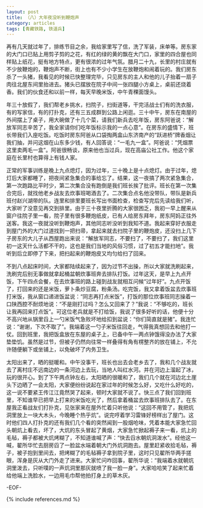 ```yaml
---
layout: post
title: （八）大年夜没听到鞭炮声
category: articles
tags: [青藏铁路, 铁道兵]
---
```


再有几天就过年了，排练节目之余，我给家里写了信，洗了军装，床单等。房东家的大门口已贴上用剪子剪的之花，有红的绿的黄的飘在大门口，家里的四合屋也同样贴上纸花，挺有地方特点，更有很浓的过年气氛。腊月二十九，长里的村庄就有不少放鞭炮的，鞭炮声不断，街上也有不少小学生在放鞭炮和闹着玩的。我们房东杀了一头猪，我看见的时候已快整理完毕，只见房东的主人和他的儿子抬着一扇子肉往北屋东间里抬进去。猪头已摆放在院子中间一张四腿小方桌上，桌前还烧着香。我们的伙食还和以前一样，每天早晚米饭，中午青稞面馒头。

年三十放假了，我们帮老乡挑水，扫院子，扫街道等，干完活战士们有的洗衣服，有的写家信，有的打扑克，还有三五成群到公路上闲逛。三十中午，房东在南屋的外间摆上了桌子，用大碗做了十几个菜，请我们新兵去吃年饭，房东阿爸说：“解放军同志辛苦了，我全家请你们吃年饭标示我的一点心意”。在房东的盛情下，班长带我们入座吃饭。吃饭时房东阿爸从口袋掏两盒山东济南产的“跃进桥”牌香烟让我们抽，并问这烟在山东多少钱，有人回答说：“一毛九一盒”。阿爸说：“凭烟票这里卖两毛一盒”。阿爸很畅谈，原来他也当过兵，现在高庙公社工作。他这个家庭在长里村也算得上有钱人家。

正常的军事训练是晚上九点熄灯，因为过年，三十晚上是十点熄灯。由于过年，熄灯后大家都睡了，把夜间紧急集合的事给忘了。结果，这一夜搞了两次紧急集合，第一次跑路比平时少，第二次集合没有跑倒是我们班长挨了批评。班长在第一次集合完后，就找他老乡战友去炊事班喝酒去了。二次集合点名他没带队，带队是新兵班付赵兴湖带的队。连里和排里要班长写出书面检查，检查写完后先读给我们听，大家听了没意见再交到排里。由于三十夜里折腾的大家很困乏，我初一早上醒来从窗户往院子里一看，院子里有很多鞭炮纸皮，已有人给房东拜年，房东阿妈正往外送客。我这一夜就没听到鞭炮声，其他同志听没听到我知不道。我起来穿好衣服走到屋门外的大门过道找到一把扫帚，拿起来就去扫院子里的鞭炮皮，还没扫上几下子房东的大儿子从西屋跑出来说：“解放军同志，不要扫了，不要扫了，我们这里初一这天什么活都不干的，这也是我们当地的风俗习惯，过了初五才能扫地”。我听到后立即停了下来，把扫起来的鞭炮皮又均匀给扫了回来。

不到八点起床时间，大家都陆续起来了，因为过节不出操，所以大家就洗刷起来，洗刷完后别无事做就拿起桶盆朝炊事班奔去排队打饭。过年这天，是早上九点开饭，下午四点会餐，在去炊事班的路上碰到战友就相互问候“过年好”。九点开饭了，打回来的还是米饭，萝卜条炒豆腐，粉条汤。吃完饭，我又拿着饭盆去炊事班打米饭，我从窗口递进饭盆说：“同志再打点米饭”，打饭的那位炊事班同志操着一口陕西腔不耐烦地说：“不是刚打过吗？怎么又回来了？”我说：“不够吃的，班长让我再回来打点饭”。可这位老兵就是不打给饭，我说了很多好听的话，他便十分不高兴地从锅里舀上一勺米饭气急败坏地给扣到盆说：“你们简直就是猪”。我连忙说：“谢谢，下次不取了”。我端着这一勺子米饭往回走，气得我真想回去和他打一仗。回到班里，我把饭盒放在东屋的桌子上，已备中午一两点钟饿得没办法了大家垫垫饥。虽然是过节，但被子仍然向往常一样叠得有角有楞整齐的放在铺上，不允许随便躺下或坐铺上，以免破坏了内务卫生。

太阳出来了，晒的挺暖和。中午没事干，班长也出去会老乡去了，我和几个战友就去了离村庄不远南边的一条河边上去玩，当地人叫红水河。并在河边上溜起了冰，玩的很开心。到了下午两点钟左右，太阳晒的很暖和了，我们几个就在河边北土崖头下边晒了一会太阳，大家便纷纷说起在家过年的时候怎么好，又吃什么好吃的，这一说不要紧王传江江竟然哭了起来，顿时大家就不说了。快三点了我们回到班里，不知谁早已把早上打来的米饭吃光了，然后拿着桶盆去炊事班排队去了。在东屋我正看战友们打扑克，见张家来在屋外忙着只听他说：“这回不用管了，我把炕洞里放上一块大木头，今晚睡个热乎炕”。说完哼着学习雷锋好榜样出了屋门。这时他们四人打扑克的还有我们几个看的突然闻到一股烟呛味，凭着本能大家急忙回头朝炕上看去，坏了，大炕的东头冒起了黄烟，大家急忙掀起褥子来一看，炕上的毛毡，褥子都被大炕烤糊了，不知道谁喊了声：“快去舀水朝炕洞泼水”。经他这一喊，翟所华忙去厨房舀了一脸盆水端着朝大门外炕洞跑去。屋里赶紧收拾毛毡，褥子，被子抱到里间去，把烤糊了的毛毡褥子拿到院子里，这时只见翟所华两手搓眼，浑身是灰从大门外走了进来。大家忙问咋回事，翟所华说：“我端着水就朝炕洞里泼去，只听噗的一声炕洞里那灰就喷了我一脸一身”。大家哈哈笑了起来忙着给他端上洗脸水，一边用毛巾帮他拍打身上的草木灰。

-EOF-

{% include references.md %}
